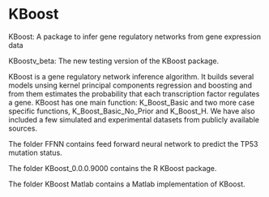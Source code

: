# KBoost
KBoost: A package to infer gene regulatory networks from gene expression data

KBoostv_beta: The new testing version of the KBoost package.

KBoost is a gene regulatory network inference algorithm. It builds several models unsing kernel principal components regression and boosting and from them estimates the probability that each transcription factor regulates a gene.
KBoost has one main function: K_Boost_Basic and two more case specific functions, K_Boost_Basic_No_Prior and K_Boost_H. We have also included a few simulated and experimental datasets from publicly available sources.
 
The folder FFNN contains feed forward neural network to predict the TP53 mutation status.

The folder KBoost_0.0.0.9000 contains the R KBoost package.

The folder KBoost Matlab contains a Matlab implementation of KBoost.

